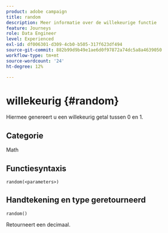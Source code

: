 ```yaml
---
product: adobe campaign
title: random
description: Meer informatie over de willekeurige functie
feature: Journeys
role: Data Engineer
level: Experienced
exl-id: df006301-d309-4cb0-b505-317f623df494
source-git-commit: 882b99d9b49e1ae6d0f97872a74dc5a8a4639050
workflow-type: tm+mt
source-wordcount: '24'
ht-degree: 12%

---
```


# willekeurig {#random}

Hiermee genereert u een willekeurig getal tussen 0 en 1.

## Categorie

Math

## Functiesyntaxis

`random(<parameters>)`

## Handtekening en type geretourneerd

`random()`

Retourneert een decimaal.
